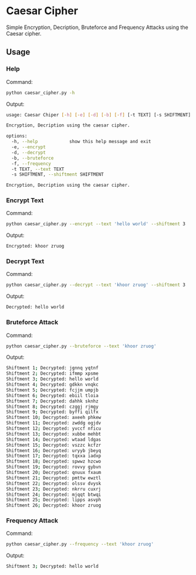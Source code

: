 # Caesar Cipher

Simple Encryption, Decription, Bruteforce and Frequency Attacks using the Caesar cipher.

## Usage

### Help

Command:
```bash
python caesar_cipher.py -h
```

Output:
```bash
usage: Caesar Chiper [-h] [-e] [-d] [-b] [-f] [-t TEXT] [-s SHIFTMENT]

Encryption, Decription using the caesar cipher.

options:
  -h, --help            show this help message and exit
  -e, --encrypt
  -d, --decrypt
  -b, --bruteforce
  -f, --frequency
  -t TEXT, --text TEXT
  -s SHIFTMENT, --shiftment SHIFTMENT

Encryption, Decription using the caesar cipher.
```

### Encrypt Text

Command:
```bash
python caesar_cipher.py --encrypt --text 'hello world' --shiftment 3
```

Output:
```bash
Encrypted: khoor zruog
```

### Decrypt Text

Command:
```bash
python caesar_cipher.py --decrypt --text 'khoor zruog' --shiftment 3
```

Output:
```bash
Decrypted: hello world
```

### Bruteforce Attack

Command:
```bash
python caesar_cipher.py --bruteforce --text 'khoor zruog'
```

Output:
```bash
Shiftment 1; Decrypted: jgnnq yqtnf
Shiftment 2; Decrypted: ifmmp xpsme
Shiftment 3; Decrypted: hello world
Shiftment 4; Decrypted: gdkkn vnqkc
Shiftment 5; Decrypted: fcjjm umpjb
Shiftment 6; Decrypted: ebiil tloia
Shiftment 7; Decrypted: dahhk sknhz
Shiftment 8; Decrypted: czggj rjmgy
Shiftment 9; Decrypted: byffi qilfx
Shiftment 10; Decrypted: axeeh phkew
Shiftment 11; Decrypted: zwddg ogjdv
Shiftment 12; Decrypted: yvccf nficu
Shiftment 13; Decrypted: xubbe mehbt
Shiftment 14; Decrypted: wtaad ldgas
Shiftment 15; Decrypted: vszzc kcfzr
Shiftment 16; Decrypted: uryyb jbeyq
Shiftment 17; Decrypted: tqxxa iadxp
Shiftment 18; Decrypted: spwwz hzcwo
Shiftment 19; Decrypted: rovvy gybvn
Shiftment 20; Decrypted: qnuux fxaum
Shiftment 21; Decrypted: pmttw ewztl
Shiftment 22; Decrypted: olssv dvysk
Shiftment 23; Decrypted: nkrru cuxrj
Shiftment 24; Decrypted: mjqqt btwqi
Shiftment 25; Decrypted: lipps asvph
Shiftment 26; Decrypted: khoor zruog
```

### Frequency Attack

Command:
```bash
python caesar_cipher.py --frequency --text 'khoor zruog'
```

Output:
```bash
Shiftment 3; Decrypted: hello world
```